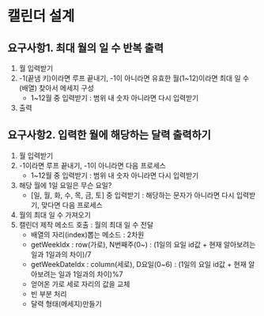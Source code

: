 # 캘린더 설계

## 요구사항1. 최대 월의 일 수 반복 출력
1. 월 입력받기 
2. -1(끝냄 키)이라면 루프 끝내기, -1이 아니라면 유효한 월(1~12)이라면 최대 일 수(배열) 찾아서 메세지 구성  
   - 1~12월 중 입력받기 : 범위 내 숫자 아니라면 다시 입력받기  
3. 출력  

  

## 요구사항2. 입력한 월에 해당하는 달력 출력하기
1. 월 입력받기  
2. -1이라면 루프 끝내기, -1이 아니라면 다음 프로세스  
   - 1~12월 중 입력받기 : 범위 내 숫자 아니라면 다시 입력받기  
3. 해당 월에 1일 요일은 무슨 요일?  
   - [일, 월, 화, 수, 목, 금, 토] 중 입력받기 : 해당하는 문자가 아니라면 다시 입력받기, 맞다면 다음 프로세스  
4. 월의 최대 일 수 가져오기  
5. 캘린더 제작 메소드 호출 : 월의 최대 일 수 전달    
   - 배열의 자리(index)뽑는 메소드 : 2차원  
   - getWeekIdx : row(가로), N번째주(0~) : (1일의 요일 id값 + 현재 알아보려는 일과 1일과의 차이)/7  
   - getWeekDateIdx : column(세로), D요일(0~6) : (1일의 요일 id값 + 현재 알아보려는 일과 1일과의 차이)%7  
   - 얻어온 가로 세로 자리의 값을 교체  
   - 빈 부분 처리  
   - 달력 형태(메세지)만들기  





